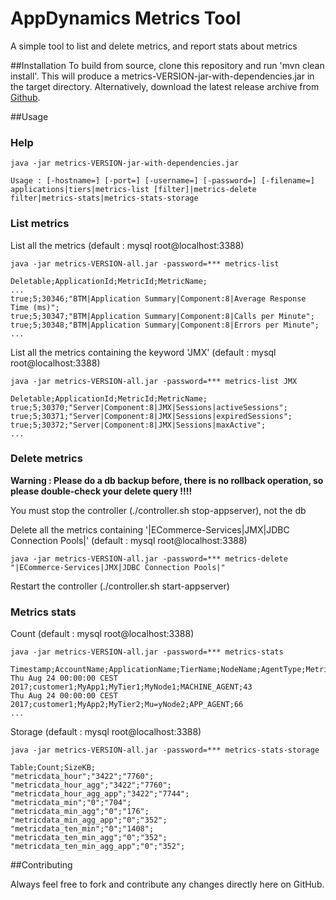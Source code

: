 # AppDynamics Metrics Tool

A simple tool to list and delete metrics, and report stats about metrics

##Installation
To build from source, clone this repository and run 'mvn clean install'. This will produce a metrics-VERSION-jar-with-dependencies.jar in the target directory. Alternatively, download the latest release archive from [Github](https://github.com/Appdynamics/appdynamics-metrics/releases).

##Usage

### Help 

    java -jar metrics-VERSION-jar-with-dependencies.jar
    
    Usage : [-hostname=] [-port=] [-username=] [-password=] [-filename=] applications|tiers|metrics-list [filter]|metrics-delete filter|metrics-stats|metrics-stats-storage

### List metrics 

List all the metrics (default : mysql root@localhost:3388) 

    java -jar metrics-VERSION-all.jar -password=*** metrics-list 
  
    Deletable;ApplicationId;MetricId;MetricName;
    ...
    true;5;30346;"BTM|Application Summary|Component:8|Average Response Time (ms)";
    true;5;30347;"BTM|Application Summary|Component:8|Calls per Minute";
    true;5;30348;"BTM|Application Summary|Component:8|Errors per Minute";
    ...

List all the metrics containing the keyword 'JMX' (default : mysql root@localhost:3388)

    java -jar metrics-VERSION-all.jar -password=*** metrics-list JMX
    
    Deletable;ApplicationId;MetricId;MetricName;
    true;5;30370;"Server|Component:8|JMX|Sessions|activeSessions";
    true;5;30371;"Server|Component:8|JMX|Sessions|expiredSessions";
    true;5;30372;"Server|Component:8|JMX|Sessions|maxActive";
    ...
	
### Delete metrics 

__Warning : Please do a db backup before, there is no rollback operation, so please double-check your delete query !!!!__ 

You must stop the controller (./controller.sh stop-appserver), not the db

Delete all the metrics containing '|ECommerce-Services|JMX|JDBC Connection Pools|' (default : mysql root@localhost:3388)

    java -jar metrics-VERSION-all.jar -password=*** metrics-delete "|ECommerce-Services|JMX|JDBC Connection Pools|"

Restart the controller (./controller.sh start-appserver)
    

### Metrics stats
 
Count (default : mysql root@localhost:3388) 

    java -jar metrics-VERSION-all.jar -password=*** metrics-stats

    Timestamp;AccountName;ApplicationName;TierName;NodeName;AgentType;MetricsCount
    Thu Aug 24 00:00:00 CEST 2017;customer1;MyApp1;MyTier1;MyNode1;MACHINE_AGENT;43
    Thu Aug 24 00:00:00 CEST 2017;customer1;MyApp2;MyTier2;Mu=yNode2;APP_AGENT;66
    ...

Storage (default : mysql root@localhost:3388) 

    java -jar metrics-VERSION-all.jar -password=*** metrics-stats-storage
    
    Table;Count;SizeKB;
    "metricdata_hour";"3422";"7760";
    "metricdata_hour_agg";"3422";"7760";
    "metricdata_hour_agg_app";"3422";"7744";
    "metricdata_min";"0";"704";
    "metricdata_min_agg";"0";"176";
    "metricdata_min_agg_app";"0";"352";
    "metricdata_ten_min";"0";"1408";
    "metricdata_ten_min_agg";"0";"352";
    "metricdata_ten_min_agg_app";"0";"352";

##Contributing

Always feel free to fork and contribute any changes directly here on GitHub.
